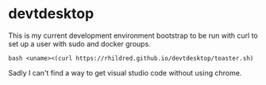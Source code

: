 # devtdesktop
This is my current development environment bootstrap to be run with curl to set up a user with sudo and docker groups.

`bash <uname><(curl https://rhildred.github.io/devtdesktop/toaster.sh)`

Sadly I can't find a way to get visual studio code without using chrome.
